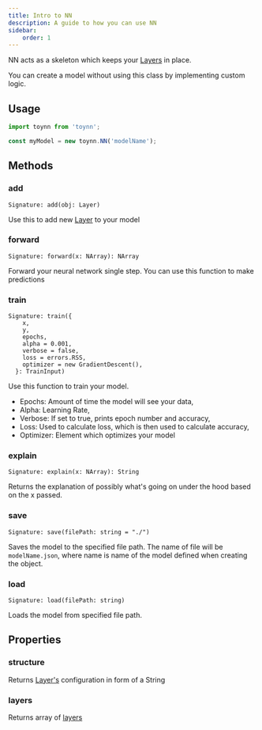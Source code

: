 ```yaml
---
title: Intro to NN
description: A guide to how you can use NN
sidebar:
    order: 1
---
```


NN acts as a skeleton which keeps your [Layers](/nn/layers) in place.

You can create a model without using this class by implementing custom logic.

## Usage

```js
import toynn from 'toynn';

const myModel = new toynn.NN('modelName');
```

## Methods

### add

```
Signature: add(obj: Layer)
```

Use this to add new [Layer](/nn/layers) to your model

### forward

```
Signature: forward(x: NArray): NArray
```

Forward your neural network single step. You can use this function to make predictions

### train

```
Signature: train({
    x,
    y,
    epochs,
    alpha = 0.001,
    verbose = false,
    loss = errors.RSS,
    optimizer = new GradientDescent(),
  }: TrainInput)
```

Use this function to train your model.

-   Epochs: Amount of time the model will see your data,
-   Alpha: Learning Rate,
-   Verbose: If set to true, prints epoch number and accuracy,
-   Loss: Used to calculate loss, which is then used to calculate accuracy,
-   Optimizer: Element which optimizes your model

### explain

```
Signature: explain(x: NArray): String
```

Returns the explanation of possibly what's going on under the hood based on the x passed.

### save

```
Signature: save(filePath: string = "./")
```

Saves the model to the specified file path. The name of file will be `modelName.json`, where name is name of the model defined when creating the object.

### load

```
Signature: load(filePath: string)
```

Loads the model from specified file path.

## Properties

### structure

Returns [Layer's](/nn/layers) configuration in form of a String

### layers

Returns array of [layers](/nn/layers)
